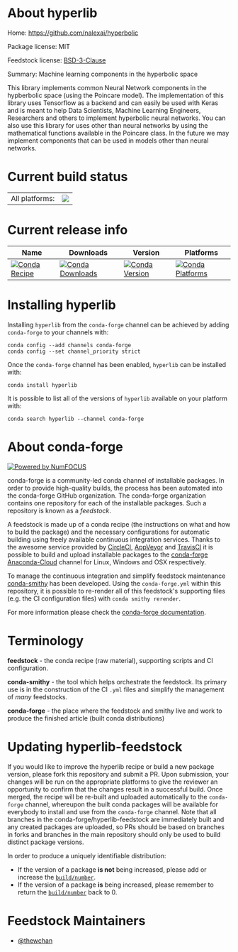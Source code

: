 About hyperlib
==============

Home: https://github.com/nalexai/hyperbolic

Package license: MIT

Feedstock license: [BSD-3-Clause](https://github.com/conda-forge/hyperlib-feedstock/blob/master/LICENSE.txt)

Summary: Machine learning components in the hyperbolic space

This library implements common Neural Network components in the hypberbolic
 space (using the Poincare model). The implementation of this library uses
 Tensorflow as a backend and can easily be used with Keras and is meant to
 help Data Scientists, Machine Learning Engineers, Researchers and others to
 implement hyperbolic neural networks. You can also use this library for
 uses other than neural networks by using the mathematical functions
 available in the Poincare class. In the future we may implement components
 that can be used in models other than neural networks.


Current build status
====================


<table><tr><td>All platforms:</td>
    <td>
      <a href="https://dev.azure.com/conda-forge/feedstock-builds/_build/latest?definitionId=13274&branchName=master">
        <img src="https://dev.azure.com/conda-forge/feedstock-builds/_apis/build/status/hyperlib-feedstock?branchName=master">
      </a>
    </td>
  </tr>
</table>

Current release info
====================

| Name | Downloads | Version | Platforms |
| --- | --- | --- | --- |
| [![Conda Recipe](https://img.shields.io/badge/recipe-hyperlib-green.svg)](https://anaconda.org/conda-forge/hyperlib) | [![Conda Downloads](https://img.shields.io/conda/dn/conda-forge/hyperlib.svg)](https://anaconda.org/conda-forge/hyperlib) | [![Conda Version](https://img.shields.io/conda/vn/conda-forge/hyperlib.svg)](https://anaconda.org/conda-forge/hyperlib) | [![Conda Platforms](https://img.shields.io/conda/pn/conda-forge/hyperlib.svg)](https://anaconda.org/conda-forge/hyperlib) |

Installing hyperlib
===================

Installing `hyperlib` from the `conda-forge` channel can be achieved by adding `conda-forge` to your channels with:

```
conda config --add channels conda-forge
conda config --set channel_priority strict
```

Once the `conda-forge` channel has been enabled, `hyperlib` can be installed with:

```
conda install hyperlib
```

It is possible to list all of the versions of `hyperlib` available on your platform with:

```
conda search hyperlib --channel conda-forge
```


About conda-forge
=================

[![Powered by NumFOCUS](https://img.shields.io/badge/powered%20by-NumFOCUS-orange.svg?style=flat&colorA=E1523D&colorB=007D8A)](http://numfocus.org)

conda-forge is a community-led conda channel of installable packages.
In order to provide high-quality builds, the process has been automated into the
conda-forge GitHub organization. The conda-forge organization contains one repository
for each of the installable packages. Such a repository is known as a *feedstock*.

A feedstock is made up of a conda recipe (the instructions on what and how to build
the package) and the necessary configurations for automatic building using freely
available continuous integration services. Thanks to the awesome service provided by
[CircleCI](https://circleci.com/), [AppVeyor](https://www.appveyor.com/)
and [TravisCI](https://travis-ci.com/) it is possible to build and upload installable
packages to the [conda-forge](https://anaconda.org/conda-forge)
[Anaconda-Cloud](https://anaconda.org/) channel for Linux, Windows and OSX respectively.

To manage the continuous integration and simplify feedstock maintenance
[conda-smithy](https://github.com/conda-forge/conda-smithy) has been developed.
Using the ``conda-forge.yml`` within this repository, it is possible to re-render all of
this feedstock's supporting files (e.g. the CI configuration files) with ``conda smithy rerender``.

For more information please check the [conda-forge documentation](https://conda-forge.org/docs/).

Terminology
===========

**feedstock** - the conda recipe (raw material), supporting scripts and CI configuration.

**conda-smithy** - the tool which helps orchestrate the feedstock.
                   Its primary use is in the construction of the CI ``.yml`` files
                   and simplify the management of *many* feedstocks.

**conda-forge** - the place where the feedstock and smithy live and work to
                  produce the finished article (built conda distributions)


Updating hyperlib-feedstock
===========================

If you would like to improve the hyperlib recipe or build a new
package version, please fork this repository and submit a PR. Upon submission,
your changes will be run on the appropriate platforms to give the reviewer an
opportunity to confirm that the changes result in a successful build. Once
merged, the recipe will be re-built and uploaded automatically to the
`conda-forge` channel, whereupon the built conda packages will be available for
everybody to install and use from the `conda-forge` channel.
Note that all branches in the conda-forge/hyperlib-feedstock are
immediately built and any created packages are uploaded, so PRs should be based
on branches in forks and branches in the main repository should only be used to
build distinct package versions.

In order to produce a uniquely identifiable distribution:
 * If the version of a package **is not** being increased, please add or increase
   the [``build/number``](https://docs.conda.io/projects/conda-build/en/latest/resources/define-metadata.html#build-number-and-string).
 * If the version of a package **is** being increased, please remember to return
   the [``build/number``](https://docs.conda.io/projects/conda-build/en/latest/resources/define-metadata.html#build-number-and-string)
   back to 0.

Feedstock Maintainers
=====================

* [@thewchan](https://github.com/thewchan/)

